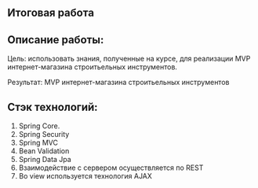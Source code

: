 Итоговая работа
---
Описание работы:
---
Цель: использовать знания, полученные на курсе, для реализации MVP интернет-магазина строитьельных инструментов.

Результат: MVP интернет-магазина строитьельных инструментов

Стэк технологий:
---
1. Spring Core.
2. Spring Security
3. Spring MVC
4. Bean Validation
5. Spring Data Jpa
6. Взаимодействие с сервером осуществляется по REST
7. Во view используется технология AJAX
